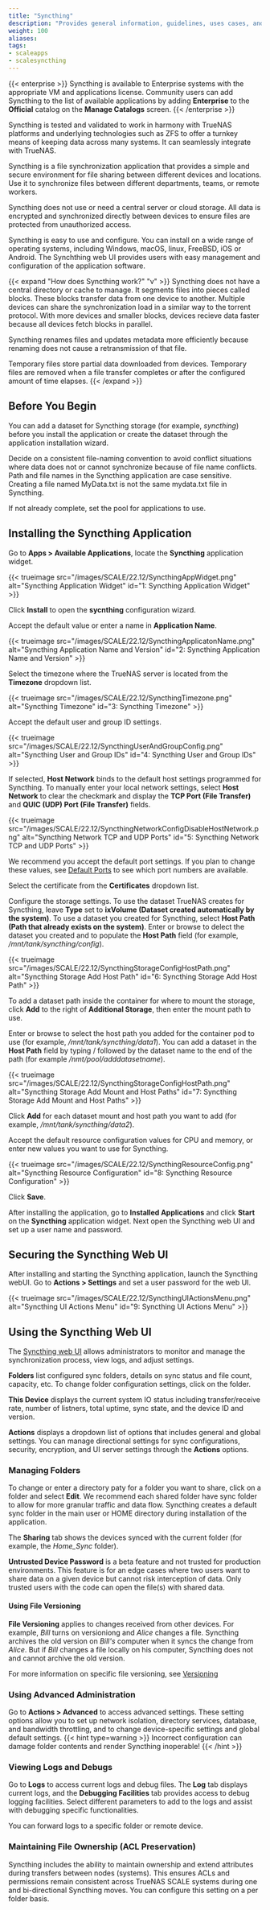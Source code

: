 ```yaml
---
title: "Syncthing"
description: "Provides general information, guidelines, uses cases, and instructions on installing the Syncthing application."
weight: 100
aliases:
tags:
- scaleapps
- scalesyncthing
---
```


{{< enterprise >}}
Syncthing is available to Enterprise systems with the appropriate VM and applications license. 
Community users can add Syncthing to the list of available applications by adding **Enterprise** to the **Official** catalog on the **Manage Catalogs** screen.
{{< /enterprise >}}

Syncthing is tested and validated to work in harmony with TrueNAS platforms and underlying technologies such as ZFS to offer a turnkey means of keeping data across many systems. It can seamlessly integrate with TrueNAS.

Syncthing is a file synchronization application that provides a simple and secure environment for file sharing between different devices and locations.  
Use it to synchronize files between different departments, teams, or remote workers.

Syncthing does not use or need a central server or cloud storage. 
All data is encrypted and synchronized directly between devices to ensure files are protected from unauthorized access.

Syncthing is easy to use and configure. 
You can install on a wide range of operating systems, including Windows, macOS, linux, FreeBSD, iOS or Android. 
The Synchthing web UI provides users with easy management and configuration of the application software.

{{< expand "How does Syncthing work?" "v" >}}
Syncthing does not have a central directory or cache to manage. 
It segments files into pieces called blocks. 
These blocks transfer data from one device to another. 
Multiple devices can share the synchronization load in a similar way to the torrent protocol. 
With more devices and smaller blocks, devices recieve data faster because all devices fetch blocks in parallel.

Syncthing renames files and updates metadata more efficiently because renaming does not cause a retransmission of that file.

Temporary files store partial data downloaded from devices. 
Temporary files are removed when a file transfer completes or after the configured amount of time elapses.
{{< /expand >}}

## Before You Begin

You can add a dataset for Syncthing storage (for example, *syncthing*) before you install the application or create the dataset through the application installation wizard.

Decide on a consistent file-naming convention to avoid conflict situations where data does not or cannot synchronize because of file name conflicts.
Path and file names in the Syncthing application are case sensitive. 
Creating a file named MyData.txt is not the same mydata.txt file in Syncthing. 

If not already complete, set the pool for applications to use.

## Installing the Syncthing Application

Go to **Apps > Available Applications**, locate the **Syncthing** application widget. 

{{< trueimage src="/images/SCALE/22.12/SyncthingAppWidget.png" alt="Syncthing Application Widget" id="1: Syncthing Application Widget" >}}

Click **Install** to open the **sycnthing** configuration wizard.

Accept the default value or enter a name in **Application Name**.

{{< trueimage src="/images/SCALE/22.12/SyncthingApplicatonName.png" alt="Syncthing Application Name and Version" id="2: Syncthing Application Name and Version" >}}

Select the timezone where the TrueNAS server is located from the **Timezone** dropdown list.

{{< trueimage src="/images/SCALE/22.12/SyncthingTimezone.png" alt="Syncthing Timezone" id="3: Syncthing Timezone" >}}

Accept the default user and group ID settings.

{{< trueimage src="/images/SCALE/22.12/SyncthingUserAndGroupConfig.png" alt="Syncthing User and Group IDs" id="4: Syncthing User and Group IDs" >}}

If selected, **Host Network** binds to the default host settings programmed for Syncthing. 
To manually enter your local network settings, select **Host Network** to clear the checkmark and display the **TCP Port (File Transfer)** and **QUIC (UDP) Port (File Transfer)** fields.

{{< trueimage src="/images/SCALE/22.12/SyncthingNetworkConfigDisableHostNetwork.png" alt="Syncthing Network TCP and UDP Ports" id="5: Syncthing Network TCP and UDP Ports" >}}

We recommend you accept the default port settings. 
If you plan to change these values, see [Default Ports](https://www.truenas.com/docs/references/defaultports/) to see which port numbers are available.

Select the certificate from the **Certificates** dropdown list.

Configure the storage settings. 
To use the dataset TrueNAS creates for Syncthing, leave **Type** set to **ixVolume (Dataset created automatically by the system)**. 
To use a dataset you created for Syncthing, select **Host Path (Path that already exists on the system)**. 
Enter or browse to delect the dataset you created and to populate the **Host Path** field (for example, */mnt/tank/syncthing/config*).

{{< trueimage src="/images/SCALE/22.12/SyncthingStorageConfigHostPath.png" alt="Syncthing Storage Add Host Path" id="6: Syncthing Storage Add Host Path" >}}

To add a dataset path inside the container for where to mount the storage, click **Add** to the right of **Additional Storage**, then enter the mount path to use.

Enter or browse to select the host path you added for the container pod to use (for example, */mnt/tank/syncthing/data1*). 
You can add a dataset in the **Host Path** field by typing / followed by the dataset name to the end of the path (for example */nmt/pool/adddatasetname*).

{{< trueimage src="/images/SCALE/22.12/SyncthingStorageConfigHostPath.png" alt="Syncthing Storage Add Mount and Host Paths" id="7: Syncthing Storage Add Mount and Host Paths" >}}

Click **Add** for each dataset mount and host path you want to add (for example, */mnt/tank/syncthing/data2*). 

Accept the default resource configuration values for CPU and memory, or enter new values you want to use for Syncthing.

{{< trueimage src="/images/SCALE/22.12/SyncthingResourceConfig.png" alt="Syncthing Resource Configuration" id="8: Syncthing Resource Configuration" >}}

Click **Save**.

After installing the application, go to **Installed Applications** and click **Start** on the **Syncthing** application widget. 
Next open the Syncthing web UI and set up a user name and password.

## Securing the Syncthing Web UI

After installing and starting the Syncthing application, launch the Syncthing webUI. 
Go to **Actions > Settings** and set a user password for the web UI.

{{< trueimage src="/images/SCALE/22.12/SyncthingUIActionsMenu.png" alt="Syncthing UI Actions Menu" id="9: Syncthing UI Actions Menu" >}}

## Using the Syncthing Web UI

The [Syncthing web UI](https://docs.syncthing.net/intro/gui.html) allows administrators to monitor and manage the synchronization process, view logs, and adjust settings.

**Folders** list configured sync folders, details on sync status and file count, capacity, etc. 
To change folder configuration settings, click on the folder.

**This Device** displays the current system IO status including transfer/receive rate, number of listners, total uptime, sync state, and the device ID and version.

**Actions** displays a dropdown list of options that includes general and global settings. 
You can manage directional settings for sync configurations, security, encryption, and UI server settings through the **Actions** options.

### Managing Folders
To change or enter a directory paty for a folder you want to share, click on a folder and select **Edit**. 
We recommend each shared folder have sync folder to allow for more granular traffic and data flow.
Syncthing creates a default sync folder in the main user or HOME directory during installation of the application. 

The **Sharing** tab shows the devices synced with the current folder (for example, the *Home_Sync* folder). 

**Untrusted Device Password** is a beta feature and not trusted for production environments. 
This feature is for an edge cases where two users want to share data on a given device but cannot risk interception of data. 
Only trusted users with the code can open the file(s) with shared data.

#### Using File Versioning
**File Versioning** applies to changes received from other devices. 
For example, *Bill* turns on versioniong and *Alice* changes a file. 
Syncthing archives the old version on *Bill's* computer when it syncs the change from *Alice*. 
But if *Bill* changes a file locally on his computer, Syncthing does not and cannot archive the old version. 

For more information on specific file versioning, see [Versioning](https://docs.syncthing.net/v1.23.2/users/versioning)

### Using Advanced Administration

Go to **Actions > Advanced** to access advanced settings. 
These setting options allow you to set up network isolation, directory services, database, and bandwidth throttling, and to change device-specific settings and global default settings.
{{< hint type=warning >}}
Incorrect configuration can damage folder contents and render Syncthing inoperable!
{{< /hint >}}

### Viewing Logs and Debugs
Go to **Logs** to access current logs and debug files. 
The **Log** tab displays current logs, and the **Debugging Facilities** tab provides access to debug logging facilities. 
Select different parameters to add to the logs and assist with debugging specific functionalities. 

You can forward logs to a specific folder or remote device. 

### Maintaining File Ownership (ACL Preservation)

Syncthing includes the ability to maintain ownership and extend attributes during transfers between nodes (systems). 
This ensures ACLs and permissions remain consistent across TrueNAS SCALE systems during one and bi-directional Syncthing moves. 
You can configure this setting on a per folder basis.
